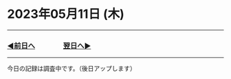 # 2023年05月11日 (木)

---

### [◀️前日へ](https://github.com/yuasys/chatty-journal/blob/main/2023/05/2023-05-10.md)&emsp;&emsp;&emsp;&emsp;[翌日へ▶️](https://github.com/yuasys/chatty-journal/blob/main/2023/05/2023-05-12.md)

---

今日の記録は調査中です。（後日アップします）
